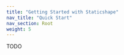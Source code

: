 ```yaml
---
title: "Getting Started with Staticshape"
nav_title: "Quick Start"
nav_section: Root
weight: 5
---
```


TODO